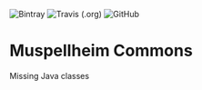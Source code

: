 ![Bintray](https://img.shields.io/bintray/v/falkoschumann/maven/java-muspellheim-commons)
![Travis (.org)](https://img.shields.io/travis/falkoschumann/java-muspellheim-commons)
![GitHub](https://img.shields.io/github/license/falkoschumann/java-muspellheim-commons)

# Muspellheim Commons

Missing Java classes
